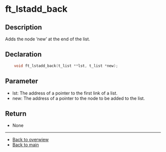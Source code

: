# ft_lstadd_back

## Description
Adds the node ’new’ at the end of the list.

## Declaration 
```c
	void ft_lstadd_back(t_list **lst, t_list *new);
```

## Parameter 
- lst: The address of a pointer to the first link of a list. 
- new: The address of a pointer to the node to be added to the list.

## Return
- None

---
- [Back to overwiew](Overview_about_function.md)
- [Back to main](/)

